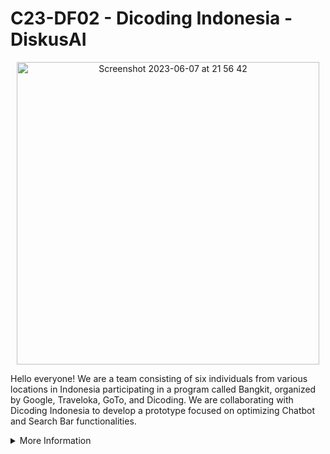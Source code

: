 # C23-DF02 - Dicoding Indonesia - DiskusAI

<p align="center">
     <img width="484" alt="Screenshot 2023-06-07 at 21 56 42" src="https://github.com/C23-DF02-DiskusAI-Dicoding-Indonesia/.github/assets/132810595/f6edca83-e298-48e9-b313-32b86b5291f5">
</p>

Hello everyone! We are a team consisting of six individuals from various locations in Indonesia participating in a program called Bangkit, organized by Google, Traveloka, GoTo, and Dicoding. We are collaborating with Dicoding Indonesia to develop a prototype focused on optimizing Chatbot and Search Bar functionalities. 

<details>
<summary>More Information</summary>
<br>

## DiskusAI
DiskusAI is a platform that combines Discussion Forums, Search Bar Optimization, and Chatbot AI functionalities. DiskusAI aims to provide a better user experience by delivering relevant and helpful answers in discussions, assisting users in finding information effectively, and suggesting appropriate discussion topics. DiskusAI also enhance the search bar feature by providing input suggestions to users. 

<img width="701" alt="Screenshot 2023-06-07 at 22 39 45" src="https://github.com/C23-DF02-DiskusAI-Dicoding-Indonesia/.github/assets/132810595/e09c5a83-1414-4e72-8f88-751d9216ea55">

     
## Our Teams     

#### Machine Learning Team
| ID          | Name                 | Social Media |
| ------------| -------------------- | ------------ |
| M185DSX2110 | Ahmad Azzam Alhanafi | [Linkedin](https://www.linkedin.com/in/azzamhanafi/) |
| M181DSY1842 | Safira Raissa Rahmi  | [Linkedin](https://www.linkedin.com/in/safira-raissa-rahmi-a81668212/)|
| M181DSY2915 | Marcella Sintauly    | [Linkedin](https://www.linkedin.com/in/marcella-sintauly-67a473216/) |
| M209DKY3796 | Dewi Arumsari        | [Linkedin](https://www.linkedin.com/in/dewi-arumsari/) |

#### Cloud Computing Team
| ID          | Name                 | Social Media |
| ------------| -------------------- | ------------ |
| C360DSX2396 | Antonio Passaka A. W | [Linkedin](https://www.linkedin.com/in/antoniopassaka/) |
| C360DSY1917 | Shafaa Budi Aulia    | [Linkedin](https://www.linkedin.com/in/shafaabudiaulia/)|

## Repository
#### Machine Learning

#### Cloud Computing

</details>
